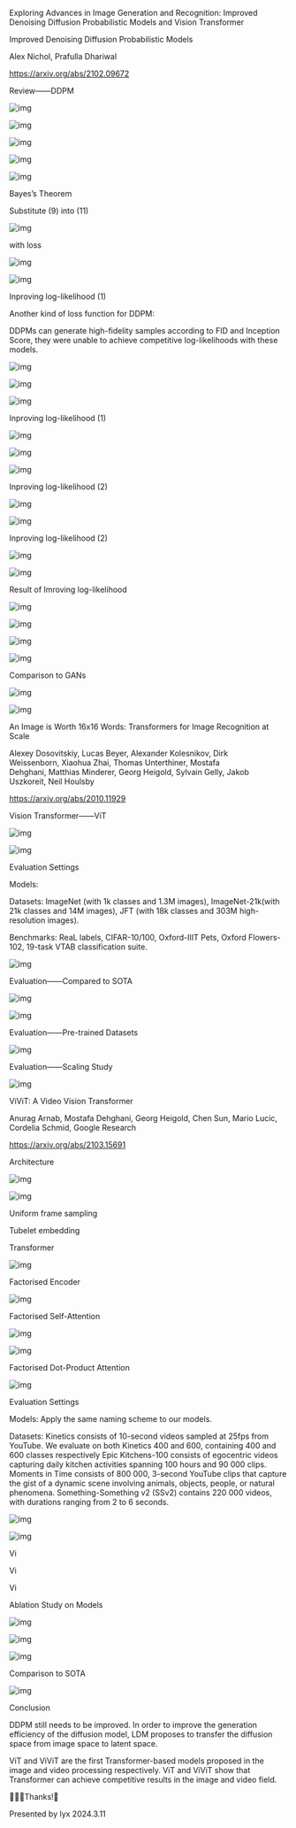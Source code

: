 Exploring Advances in Image Generation and Recognition: Improved Denoising Diffusion Probabilistic Models and Vision Transformer


Improved Denoising Diffusion Probabilistic Models



Alex Nichol, Prafulla Dhariwal


https://arxiv.org/abs/2102.09672


Review——DDPM


![img](./Markdown/Images/2024-03-11-2/img_2_1.png)


![img](./Markdown/Images/2024-03-11-2/img_2_2.png)


![img](./Markdown/Images/2024-03-11-2/img_2_3.png)


![img](./Markdown/Images/2024-03-11-2/img_2_4.png)


![img](./Markdown/Images/2024-03-11-2/img_2_5.png)


Bayes’s Theorem


Substitute (9) into (11)


![img](./Markdown/Images/2024-03-11-2/img_2_6.png)


with loss


![img](./Markdown/Images/2024-03-11-2/img_2_7.png)


![img](./Markdown/Images/2024-03-11-2/img_2_8.png)


Inproving log-likelihood (1)


Another kind of loss function for DDPM:



DDPMs can generate high-fidelity samples according to FID and Inception Score, they were unable to achieve competitive log-likelihoods with these models.


![img](./Markdown/Images/2024-03-11-2/img_3_1.png)


![img](./Markdown/Images/2024-03-11-2/img_3_2.png)


![img](./Markdown/Images/2024-03-11-2/img_3_3.png)


Inproving log-likelihood (1)


![img](./Markdown/Images/2024-03-11-2/img_4_1.png)


![img](./Markdown/Images/2024-03-11-2/img_4_2.png)


![img](./Markdown/Images/2024-03-11-2/img_4_3.png)


Inproving log-likelihood (2)


![img](./Markdown/Images/2024-03-11-2/img_5_1.png)


![img](./Markdown/Images/2024-03-11-2/img_5_2.png)


Inproving log-likelihood (2)


![img](./Markdown/Images/2024-03-11-2/img_6_1.png)


![img](./Markdown/Images/2024-03-11-2/img_6_2.png)


Result of Imroving log-likelihood





![img](./Markdown/Images/2024-03-11-2/img_7_1.png)


![img](./Markdown/Images/2024-03-11-2/img_7_2.png)


![img](./Markdown/Images/2024-03-11-2/img_7_3.png)


![img](./Markdown/Images/2024-03-11-2/img_7_4.png)


Comparison to GANs





![img](./Markdown/Images/2024-03-11-2/img_8_1.png)


![img](./Markdown/Images/2024-03-11-2/img_8_2.png)


An Image is Worth 16x16 Words: Transformers for Image Recognition at Scale


Alexey Dosovitskiy, Lucas Beyer, Alexander Kolesnikov, Dirk Weissenborn, Xiaohua Zhai, Thomas Unterthiner, Mostafa Dehghani, Matthias Minderer, Georg Heigold, Sylvain Gelly, Jakob Uszkoreit, Neil Houlsby


https://arxiv.org/abs/2010.11929


Vision Transformer——ViT





![img](./Markdown/Images/2024-03-11-2/img_10_1.png)


![img](./Markdown/Images/2024-03-11-2/img_10_2.png)


Evaluation Settings


Models: 



Datasets: ImageNet (with 1k classes and 1.3M images), ImageNet-21k(with 21k classes and 14M images), JFT (with 18k classes and 303M high-resolution images).

Benchmarks: ReaL labels, CIFAR-10/100, Oxford-IIIT Pets, Oxford Flowers-102, 19-task VTAB classification suite.


![img](./Markdown/Images/2024-03-11-2/img_11_1.png)


Evaluation——Compared to SOTA





![img](./Markdown/Images/2024-03-11-2/img_12_1.png)


![img](./Markdown/Images/2024-03-11-2/img_12_2.png)


Evaluation——Pre-trained Datasets





![img](./Markdown/Images/2024-03-11-2/img_13_1.png)


Evaluation——Scaling Study





![img](./Markdown/Images/2024-03-11-2/img_14_1.png)


ViViT: A Video Vision Transformer



Anurag Arnab, Mostafa Dehghani, Georg Heigold, Chen Sun, Mario Lucic, Cordelia Schmid, Google Research



https://arxiv.org/abs/2103.15691


Architecture


![img](./Markdown/Images/2024-03-11-2/img_16_1.png)


![img](./Markdown/Images/2024-03-11-2/img_16_2.png)


Uniform frame sampling


Tubelet embedding 


Transformer





![img](./Markdown/Images/2024-03-11-2/img_17_1.png)


Factorised Encoder





![img](./Markdown/Images/2024-03-11-2/img_18_1.png)


Factorised Self-Attention


![img](./Markdown/Images/2024-03-11-2/img_19_1.png)


![img](./Markdown/Images/2024-03-11-2/img_19_2.png)


Factorised Dot-Product Attention





![img](./Markdown/Images/2024-03-11-2/img_20_1.png)


Evaluation Settings


Models: Apply the same naming scheme to our models.



Datasets: 
Kinetics consists of 10-second videos sampled at 25fps from YouTube. We evaluate on both Kinetics 400 and 600, containing 400 and 600 classes respectively
Epic Kitchens-100 consists of egocentric videos capturing daily kitchen activities spanning 100 hours and 90 000 clips.
Moments in Time consists of 800 000, 3-second YouTube clips that capture the gist of a dynamic scene involving animals, objects, people, or natural phenomena.
Something-Something v2 (SSv2) contains 220 000 videos, with durations ranging from 2 to 6 seconds.



![img](./Markdown/Images/2024-03-11-2/img_21_1.png)


![img](./Markdown/Images/2024-03-11-2/img_21_2.png)


Vi


Vi


Vi


Ablation Study on Models





![img](./Markdown/Images/2024-03-11-2/img_22_1.png)


![img](./Markdown/Images/2024-03-11-2/img_22_2.png)


![img](./Markdown/Images/2024-03-11-2/img_22_3.png)


Comparison to SOTA





![img](./Markdown/Images/2024-03-11-2/img_23_1.png)


Conclusion


DDPM still needs to be improved. In order to improve the generation efficiency of the diffusion model, LDM proposes to transfer the diffusion space from image space to latent space.


ViT and ViViT are the first Transformer-based models proposed in the image and video processing respectively. ViT and ViViT show that Transformer can achieve competitive results in the image and video field.



Thanks!





Presented by lyx
2024.3.11

